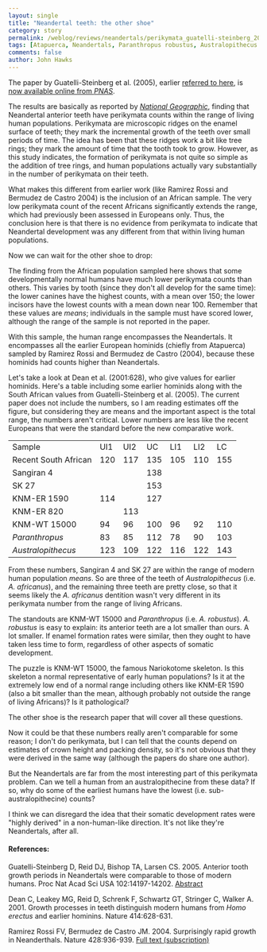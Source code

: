 ```yaml
---
layout: single 
title: "Neandertal teeth: the other shoe" 
category: story
permalink: /weblog/reviews/neandertals/perikymata_guatelli-steinberg_2005.html
tags: [Atapuerca, Neandertals, Paranthropus robustus, Australopithecus africanus, Homo erectus] 
comments: false 
author: John Hawks 
---
```



<p>
The paper by Guatelli-Steinberg et al. (2005), earlier <a href="weblog/reviews/neandertals/guatelli-steinberg_teeth_2005_ng.html">referred to here</a>, is <a href="http://www.pnas.org/cgi/content/abstract/0503108102v1">now available online from <i>PNAS</i></a>. 
</p>

<p>
The results are basically as reported by <a href="http://news.nationalgeographic.com/news/2005/09/0920_050920_neanderthal.html"><i>National Geographic</i></a>, finding that Neandertal anterior teeth have perikymata counts within the range of living human populations. Perikymata are microscopic ridges on the enamel surface of teeth; they mark the incremental growth of the teeth over small periods of time. The idea has been that these ridges work a bit like tree rings; they mark the amount of time that the tooth took to grow. However, as this study indicates, the formation of perikymata is not quite so simple as the addition of tree rings, and human populations actually vary substantially in the number of perikymata on their teeth. 
</p>

<p>
What makes this different from earlier work (like Ramirez Rossi and Bermudez de Castro 2004) is the inclusion of an African sample. The very low perikymata count of the recent Africans significantly extends the range, which had previously been assessed in Europeans only. Thus, the conclusion here is that there is no evidence from perikymata to indicate that Neandertal development was any different from that within living human populations. 
</p>

<p>
Now we can wait for the other shoe to drop:
</p>

<p>
The finding from the African population sampled here shows that some developmentally normal humans have much lower perikymata counts than  others. This varies by tooth (since they don't all develop for the same time): the lower canines have the highest counts, with a mean over 150; the lower incisors have the lowest counts with a mean down near 100. Remember that these values are <i>means</i>; individuals in the sample must have scored lower, although the range of the sample is not reported in the paper. 
</p>

<p>
With this sample, the human range encompasses the Neandertals. It encompasses all the earlier European hominids (chiefly from Atapuerca) sampled by Ramirez Rossi and Bermudez de Castro (2004), because these hominids had counts higher than Neandertals. 
</p>

<p>
Let's take a look at Dean et al. (2001:628), who give values for earlier hominids. Here's a table including some earlier hominids along with the South African values from Guatelli-Steinberg et al. (2005). The current paper does not include the numbers, so I am reading estimates off the figure, but considering they are means and the important aspect is the total range, the numbers aren't critical. Lower numbers are less like the recent Europeans that were the standard before the new comparative work. 
</p>

<div style="text-align:center;">
<table>
<tr>
<td>Sample</td><td>UI1</td><td>UI2</td><td>UC</td><td>LI1</td><td>LI2</td><td>LC</td>
</tr>
<tr><td>Recent South African</td><td>120</td><td>117</td><td>135</td><td>105</td><td>110</td><td>155</td></tr>
<tr><td>Sangiran 4</td><td></td><td></td><td>138</td><td></td><td></td><td></td></tr>
<tr><td>SK 27</td><td></td><td></td><td>153</td><td></td><td></td><td></td></tr>
<tr><td>KNM-ER 1590</td><td>114</td><td></td><td>127</td><td></td><td></td><td></td></tr>
<tr><td>KNM-ER 820</td><td></td><td>113</td><td></td><td></td><td></td><td></td></tr>
<tr><td>KNM-WT 15000</td><td>94</td><td>96</td><td>100</td><td>96</td><td>92</td><td>110</td></tr>
<tr><td><i>Paranthropus</i></td><td>83</td><td>85</td><td>112</td><td>78</td><td>90</td><td>103</td></tr>
<tr><td><i>Australopithecus</i></td><td>123</td><td>109</td><td>122</td><td>116</td><td>122</td><td>143</td></tr>
</table></div>

<p>
From these numbers, Sangiran 4 and SK 27 are within the range of modern human population <i>means</i>. So are three of the teeth of <i>Australopithecus</i> (i.e. <i>A. africanus</i>), and the remaining three teeth are pretty close, so that it seems likely the <i>A. africanus</i> dentition wasn't very different in its perikymata number from the range of living Africans. 
</p>

<p>
The standouts are KNM-WT 15000 and <i>Paranthropus</i> (i.e. <i>A. robustus</i>). <i>A. robustus</i> is easy to explain: its anterior teeth are a lot smaller than ours. A lot smaller. If enamel formation rates were similar, then they ought to have taken less time to form, regardless of other aspects of somatic development. 
</p>

<p>
The puzzle is KNM-WT 15000, the famous Nariokotome skeleton. Is this skeleton a normal representative of early human populations? Is it at the extremely low end of a normal range including others like KNM-ER 1590 (also a bit smaller than the mean, although probably not outside the range of living Africans)? Is it pathological? 
</p>

<p>
The other shoe is the research paper that will cover all these questions. 
</p>

<p>
Now it could be that these numbers really aren't comparable for some reason; I don't do perikymata, but I can tell that the counts depend on estimates of crown height and packing density, so it's not obvious that they were derived in the same way (although the papers do share one author). 
</p>

<p>
But the Neandertals are far from the most interesting part of this perikymata problem. Can we tell a human from an australopithecine from these data? If so, why do some of the earliest humans have the lowest (i.e. sub-australopithecine) counts? 
</p>

<p>
I think we can disregard the idea that their somatic development rates were "highly derived" in a non-human-like direction. It's not like they're Neandertals, after all. 
</p>

<h4>References:</h4>

<p class="cite">Guatelli-Steinberg D, Reid DJ, Bishop TA, Larsen CS. 2005. Anterior tooth growth periods in Neandertals were comparable to those of modern humans. Proc Nat Acad Sci USA 102:14197-14202. <a href="http://www.pnas.org/cgi/content/abstract/0503108102v1">Abstract</a></p>

<p class="cite">Dean C, Leakey MG, Reid D, Schrenk F, Schwartz GT, Stringer C, Walker A. 2001. Growth processes in teeth distinguish modern humans from <i>Homo erectus</i> and earlier hominins. Nature 414:628-631. </p>

<p class="cite">Ramirez Rossi FV, Bermudez de Castro JM. 2004. Surprisingly rapid growth in Neanderthals. Nature 428:936-939. <a href="http://www.nature.com/nature/journal/v428/n6986/full/nature02428_fs.html">Full text (subscription)</a></p>

